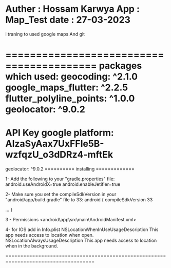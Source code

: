Auther : Hossam Karwya
App    : Map_Test
date   : 27-03-2023
=============================================
i traning to used google maps And git 

=========================================
packages which used:
geocoding: ^2.1.0
google_maps_flutter: ^2.2.5
flutter_polyline_points: ^1.0.0
geolocator: ^9.0.2
======================================
API Key google platform:
AIzaSyAax7UxFFIe5B-wzfqzU_o3dDRz4-mftEk
========================================
geolocator: ^9.0.2  ========== installing =============

1- Add the following to your "gradle.properties" file:
android.useAndroidX=true
android.enableJetifier=true

2- Make sure you set the compileSdkVersion in your "android/app/build.gradle" file to 33:
android {
  compileSdkVersion 33

  ...
}

3 - Permissions  <manifest><android\app\src\main\AndroidManifest.xml>

<uses-permission android:name="android.permission.ACCESS_FINE_LOCATION" />
<uses-permission android:name="android.permission.ACCESS_COARSE_LOCATION" />
<uses-permission android:name="android.permission.ACCESS_BACKGROUND_LOCATION" />

4- for IOS add in Info.plist
<key>NSLocationWhenInUseUsageDescription</key>
<string>This app needs access to location when open.</string>
<key>NSLocationAlwaysUsageDescription</key>
<string>This app needs access to location when in the background.</string>

====================================================================================


